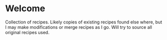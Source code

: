 # Welcome
Collection of recipes. Likely copies of existing recipes found else where, but I may
make modifications or merge recipes as I go. Will try to source all original recipes
used.
